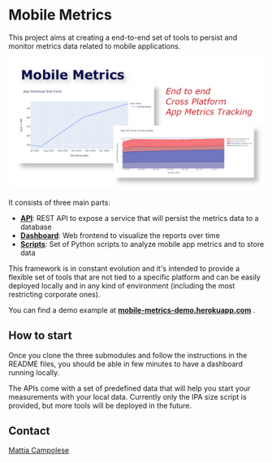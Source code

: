 # Mobile Metrics

This project aims at creating a end-to-end set of tools to persist and monitor metrics data related to mobile applications. 

![Mobile Metrics](docs/img/mobile-metrics.jpg)

It consists of three main parts:

- **[API](https://github.com/matsoftware/mobile-metrics-api)**: REST API to expose a service that will persist the metrics data to a database
- **[Dashboard](https://github.com/matsoftware/mobile-metrics-dashboard)**: Web frontend to visualize the reports over time
- **[Scripts](https://github.com/matsoftware/mobile-metrics-scripts)**: Set of Python scripts to analyze mobile app metrics and to store data

This framework is in constant evolution and it's intended to provide a flexible set of tools that are not tied to a specific platform and can be easily deployed locally and in any kind of environment (including the most restricting corporate ones).

You can find a demo example at **[mobile-metrics-demo.herokuapp.com](https://mobile-metrics-demo.herokuapp.com)** .

## How to start

Once you clone the three submodules and follow the instructions in the README files, you should be able in few minutes to have a dashboard running locally.

The APIs come with a set of predefined data that will help you start your measurements with your local data. Currently only the IPA size script is provided, but more tools will be deployed in the future.

## Contact

[Mattia Campolese](https://www.linkedin.com/in/matcamp/)